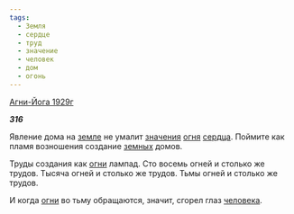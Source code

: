 ```yaml
---
tags:
  - Земля
  - сердце
  - труд
  - значение
  - человек
  - дом
  - огонь
---
```

[Агни-Йога 1929г](https://127.0.0.1:4002/agni/1929)

___316___

Явление дома на [земле](../../../tags/#Земля) не умалит [значения](../../../tags/#значение) [огня](../../../tags/#огонь) [сердца](../../../tags/#сердце). Поймите как пламя возношения создание [земных](../../../tags/#Земля) домов.   

Труды создания как [огни](../../../tags/#огонь) лампад. Сто восемь огней и столько же трудов. Тысяча огней и столько же трудов. Тьмы огней и столько же трудов.   

И когда [огни](../../../tags/#огонь) во тьму обращаются, значит, сгорел глаз [человека](../../../tags/#человек).